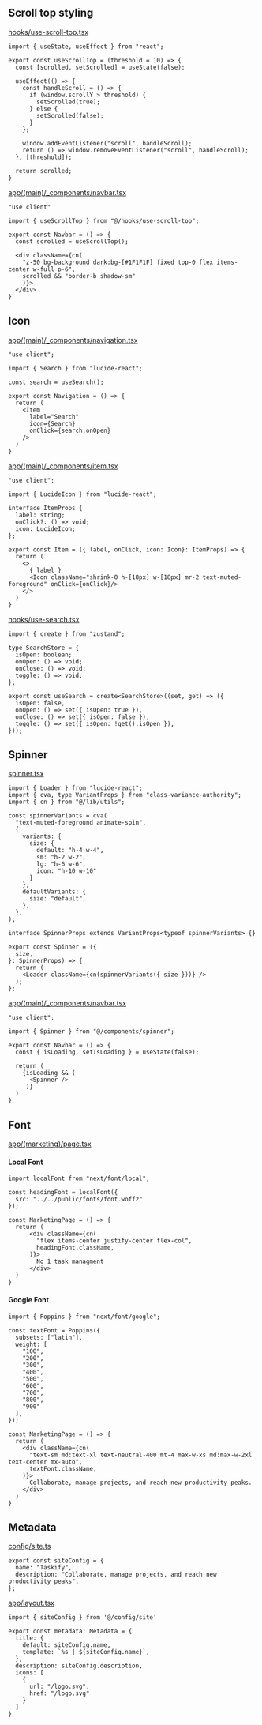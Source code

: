 ## Scroll top styling

[hooks/use-scroll-top.tsx](https://github.com/AntonioErdeljac/notion-clone-tutorial/blob/master/hooks/use-scroll-top.tsx)

```tsx
import { useState, useEffect } from "react";

export const useScrollTop = (threshold = 10) => {
  const [scrolled, setScrolled] = useState(false);

  useEffect(() => {
    const handleScroll = () => {
      if (window.scrollY > threshold) {
        setScrolled(true);
      } else {
        setScrolled(false);
      }
    };

    window.addEventListener("scroll", handleScroll);
    return () => window.removeEventListener("scroll", handleScroll);
  }, [threshold]);

  return scrolled;
}
```


[app/(main)/_components/navbar.tsx](https://github.com/AntonioErdeljac/notion-clone-tutorial/blob/master/app/(marketing)/_components/navbar.tsx)
```tsx
"use client"

import { useScrollTop } from "@/hooks/use-scroll-top";

export const Navbar = () => {
  const scrolled = useScrollTop();

  <div className={cn(
    "z-50 bg-background dark:bg-[#1F1F1F] fixed top-0 flex items-center w-full p-6",
    scrolled && "border-b shadow-sm"
    )}>
  </div>
}
````

## Icon
[app/(main)/_components/navigation.tsx](https://github.com/AntonioErdeljac/notion-clone-tutorial/blob/master/app/(main)/_components/navigation.tsx)
```tsx
"use client";

import { Search } from "lucide-react";

const search = useSearch();

export const Navigation = () => {
  return (
    <Item
      label="Search"
      icon={Search}
      onClick={search.onOpen}
    />
  )
}
```

[app/(main)/_components/item.tsx](https://github.com/AntonioErdeljac/notion-clone-tutorial/blob/master/app/(main)/_components/item.tsx)
```tsx
"use client";

import { LucideIcon } from "lucide-react";

interface ItemProps {
  label: string;
  onClick?: () => void;
  icon: LucideIcon;
};

export const Item = ({ label, onClick, icon: Icon}: ItemProps) => {
  return (
    <>
      { label }
      <Icon className="shrink-0 h-[18px] w-[18px] mr-2 text-muted-foreground" onClick={onClick}/>
    </>
  )
}
```

[hooks/use-search.tsx](https://github.com/AntonioErdeljac/notion-clone-tutorial/blob/master/hooks/use-search.tsx)
```tsx
import { create } from "zustand";

type SearchStore = {
  isOpen: boolean;
  onOpen: () => void;
  onClose: () => void;
  toggle: () => void;
};

export const useSearch = create<SearchStore>((set, get) => ({
  isOpen: false,
  onOpen: () => set({ isOpen: true }),
  onClose: () => set({ isOpen: false }),
  toggle: () => set({ isOpen: !get().isOpen }),
}));
```

## Spinner
[spinner.tsx](https://github.com/AntonioErdeljac/notion-clone-tutorial/blob/master/components/spinner.tsx)
```tsx
import { Loader } from "lucide-react";
import { cva, type VariantProps } from "class-variance-authority";
import { cn } from "@/lib/utils";

const spinnerVariants = cva(
  "text-muted-foreground animate-spin",
  {
    variants: {
      size: {
        default: "h-4 w-4",
        sm: "h-2 w-2",
        lg: "h-6 w-6",
        icon: "h-10 w-10"
      }
    },
    defaultVariants: {
      size: "default",
    },
  },
);

interface SpinnerProps extends VariantProps<typeof spinnerVariants> {}

export const Spinner = ({
  size,
}: SpinnerProps) => {
  return (
    <Loader className={cn(spinnerVariants({ size }))} />
  );
};
```

[app/(main)/_components/navbar.tsx](https://github.com/AntonioErdeljac/notion-clone-tutorial/blob/master/app/(marketing)/_components/navbar.tsx)
```tsx
"use client";

import { Spinner } from "@/components/spinner";

export const Navbar = () => {
  const { isLoading, setIsLoading } = useState(false);

  return (
    {isLoading && (
      <Spinner />
     )}
  )
}
```

## Font
[app/(marketing)/page.tsx](https://github.com/AntonioErdeljac/next13-trello/blob/master/app/(marketing)/page.tsx)

#### Local Font
```tsx
import localFont from "next/font/local";

const headingFont = localFont({
  src: "../../public/fonts/font.woff2"
});

const MarketingPage = () => {
  return (
      <div className={cn(
        "flex items-center justify-center flex-col",
        headingFont.className,
      )}>
        No 1 task managment
      </div>
  )
}
```

#### Google Font
```tsx
import { Poppins } from "next/font/google";

const textFont = Poppins({
  subsets: ["latin"],
  weight: [
    "100",
    "200",
    "300",
    "400",
    "500",
    "600",
    "700",
    "800",
    "900"
  ],
});

const MarketingPage = () => {
  return (
    <div className={cn(
      "text-sm md:text-xl text-neutral-400 mt-4 max-w-xs md:max-w-2xl text-center mx-auto",
      textFont.className,
    )}>
      Collaborate, manage projects, and reach new productivity peaks.
    </div>
  )
}
```

## Metadata
[config/site.ts](https://github.com/AntonioErdeljac/next13-trello/blob/master/config/site.ts)
```tsx
export const siteConfig = {
  name: "Taskify",
  description: "Collaborate, manage projects, and reach new productivity peaks",
};
```

[app/layout.tsx](https://github.com/AntonioErdeljac/next13-trello/blob/master/app/layout.tsx)
```tsx
import { siteConfig } from '@/config/site'

export const metadata: Metadata = {
  title: {
    default: siteConfig.name,
    template: `%s | ${siteConfig.name}`,
  },
  description: siteConfig.description,
  icons: [
    {
      url: "/logo.svg",
      href: "/logo.svg"
    }
  ]
}
```

